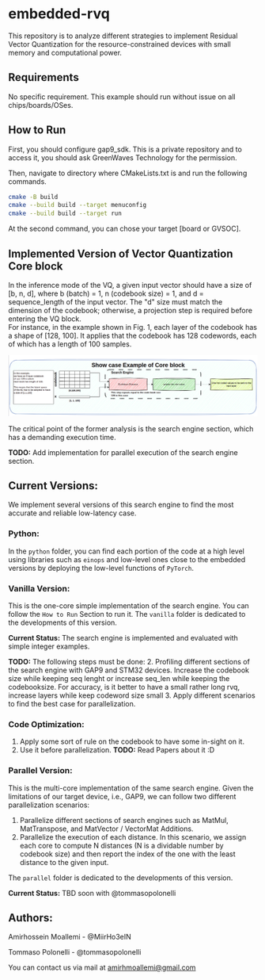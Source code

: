 # embedded-rvq
This repository is to analyze different strategies to implement Residual Vector Quantization for the resource-constrained devices with small memory and computational power. 


## Requirements

No specific requirement. This example should run without issue on all chips/boards/OSes.

## How to Run 

First, you should configure gap9_sdk. This is a private repository and to access it, you should ask GreenWaves Technology for the permission.

Then, navigate to directory where CMakeLists.txt is and run the following commands.

``` bash
cmake -B build 
cmake --build build --target menuconfig 
cmake --build build --target run
```

At the second command, you can chose your target [board or GVSOC]. 

## Implemented Version of Vector Quantization Core block 

In the inference mode of the VQ, a given input vector should have a size of [b, n, d], where b (batch) = 1, n (codebook size) = 1, and d = sequence_length of the input vector. The "d" size must match the dimension of the codebook; otherwise, a projection step is required before entering the VQ block. 
</br>
For instance, in the example shown in Fig. 1, each layer of the codebook has a shape of [128, 100]. It applies that the codebook has 128 codewords, each of which has a length of 100 samples. 

![One Layer Quantizatio](docs/single_core_vq.png)

The critical point of the former analysis is the search engine section, which has a demanding execution time. 

**TODO:** Add implementation for parallel execution of the search engine section.

## Current Versions: 

We implement several versions of this search engine to find the most accurate and reliable low-latency case. 

### Python: 

In the ``` python ``` folder, you can find each portion of the code at a high level using libraries such as ``` einops ``` and low-level ones close to the embedded versions by deploying the low-level functions of ``` PyTorch ```. 

### Vanilla Version: 

This is the one-core simple implementation of the search engine. You can follow the ``` How to Run ``` Section to run it. The ``` vanilla ``` folder is dedicated to the developments of this version.  

**Current Status:** The search engine is implemented and evaluated with simple integer examples. 
</br>

**TODO:** The following steps must be done: 
2. Profiling different sections of the search engine with GAP9 and STM32 devices. 
    Increase the codebook size while keeping seq lenght or increase seq_len while keeping the codebooksize. 
    For accuracy, is it better to have a small rather long rvq, increase layers while keep codeword size small
3. Apply different scenarios to find the best case for parallelization. 

### Code Optimization: 

1. Apply some sort of rule on the codebook to have some in-sight on it. 
2. Use it before parallelization. 
**TODO:** Read Papers about it :D    

### Parallel Version: 

This is the multi-core implementation of the same search engine. Given the limitations of our target device, i.e., GAP9, we can follow two different parallelization scenarios: 

1. Parallelize different sections of search engines such as MatMul, MatTranspose, and MatVector / VectorMat Additions. 
2. Parallelize the execution of each distance. In this scenario, we assign each core to compute N distances (N is a dividable number by codebook size) and then report the index of the one with the least distance to the given input. 


The ``` parallel ``` folder is dedicated to the developments of this version. 

**Current Status:** TBD soon with @tommasopolonelli


## Authors: 

Amirhossein Moallemi - @MiirHo3eIN

Tommaso Polonelli - @tommasopolonelli

You can contact us via mail at [amirhmoallemi@gmail.com](mailto:amirhmoallemi@gmail.com)
